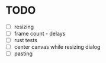 # TODO

- [ ] resizing
- [ ] frame count - delays
- [ ] rust tests
- [ ] center canvas while resizing dialog
- [ ] pasting
